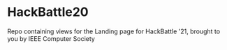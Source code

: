 # HackBattle20
Repo containing views for the Landing page for HackBattle '21, brought to you by IEEE Computer Society
